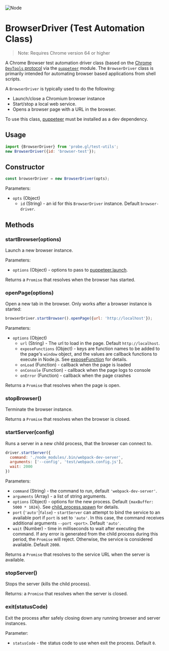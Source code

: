 <p class="badges">
  <img src="https://img.shields.io/badge/Node.js-v8.0-blue.svg?style=flat-square" alt="Node" />
</p>

# BrowserDriver (Test Automation Class)

> Note: Requires Chrome version 64 or higher

A Chrome Browser test automation driver class (based on the [Chrome `DevTools` protocol](https://chromedevtools.github.io/devtools-protocol/) via the [`puppeteer`](https://github.com/GoogleChrome/puppeteer) module. The `BrowserDriver` class is primarily intended for automating browser based applications from shell scripts.

A `BrowserDriver` is typically used to do the following:
* Launch/close a Chromium browser instance
* Start/stop a local web service.
* Opens a browser page with a URL in the browser.

To use this class, [puppeteer](https://www.npmjs.com/package/puppeteer) must be installed as a dev dependency.

## Usage

```js
import {BrowserDriver} from 'probe.gl/test-utils';
new BrowserDriver({id: 'browser-test'});
```


## Constructor

```js
const browserDriver = new BrowserDriver(opts);
```

Parameters:

* `opts` (Object)
  - `id` (String) - an id for this `BrowserDriver` instance. Default `browser-driver`.


## Methods

### startBrowser(options)

Launch a new browser instance.

Parameters:

* `options` (Object) - options to pass to [puppeteer.launch](https://github.com/GoogleChrome/puppeteer/blob/v1.11.0/docs/api.md#puppeteerlaunchoptions).

Returns a `Promise` that resolves when the browser has started.

### openPage(options)

Open a new tab in the browser. Only works after a browser instance is started:

```js
browserDriver.startBrowser().openPage({url: 'http://localhost'});
```

Parameters:

* `options` (Object)
  - `url` (String) - The url to load in the page. Default `http://localhost`.
  - `exposeFunctions` (Object) - keys are function names to be added to the page's `window` object, and the values are callback functions to execute in Node.js. See [exposeFunction](https://github.com/GoogleChrome/puppeteer/blob/v1.11.0/docs/api.md#pageexposefunctionname-puppeteerfunction) for details.
  - `onLoad` (Function) - callback when the page is loaded
  - `onConsole` (Function) - callback when the page logs to console
  - `onError` (Function) - callback when the page crashes

Returns a `Promise` that resolves when the page is open.


### stopBrowser()

Terminate the browser instance.

Returns a `Promise` that resolves when the browser is closed.


### startServer(config)

Runs a server in a new child process, that the browser can connect to.

```js
driver.startServer({
  command: './node_modules/.bin/webpack-dev-server',
  arguments: ['--config', 'test/webpack.config.js'],
  wait: 2000
})
```

Parameters:

* `command` (String) - the command to run, default `'webpack-dev-server'`.
* `arguments` (Array<String>) - a list of string arguments.
* `options` (Object) - options for the new process. Default `{maxBuffer: 5000 * 1024}`. See [child_process.spawn](https://nodejs.org/api/child_process.html#child_process_child_process_spawn_command_args_options) for details.
* `port` (`'auto'`|`false`) - `startServer` can attempt to bind the service to an available port if `port` is set to `'auto'`. In this case, the command receives additional arguments `--port <port>`. Default `'auto'`.
* `wait` (Number) - time in milliseconds to wait after executing the command. If any error is generated from the child process during this period, the `Promise` will reject. Otherwise, the service is considered available. Default `2000`.

Returns a `Promise` that resolves to the service URL when the server is available.


### stopServer()

Stops the server (kills the child process).

Returns: a `Promise` that resolves when the server is closed.


### exit(statusCode)

Exit the process after safely closing down any running browser and server instances.

Parameter:

* `statusCode` - the status code to use when exit the process. Default `0`.

